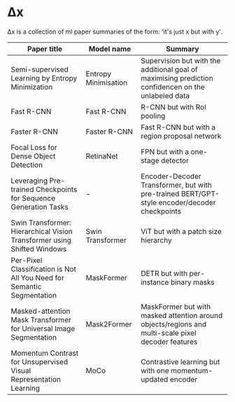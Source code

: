 # Δx
Δx is a collection of ml paper summaries of the form: 'it's just x but with y'.

| Paper title                                                             | Model name           | Summary                                                                                             |
|-------------------------------------------------------------------------|----------------------|-----------------------------------------------------------------------------------------------------|
| Semi-supervised Learning by Entropy Minimization                        | Entropy Minimisation | Supervision but with the additional goal of maximising prediction confidencen on the unlabeled data |
| Fast R-CNN                                                              | Fast R-CNN           | R-CNN but with RoI pooling                                                                          |
| Faster R-CNN                                                            | Faster R-CNN         | Fast R-CNN but with a region proposal network                                                       |
| Focal Loss for Dense Object Detection                                   | RetinaNet            | FPN but with a one-stage detector                                                                   |
| Leveraging Pre-trained Checkpoints for Sequence Generation Tasks        | -                    | Encoder-Decoder Transformer, but with pre-trained BERT/GPT-style encoder/decoder checkpoints        |
| Swin Transformer: Hierarchical Vision Transformer using Shifted Windows | Swin Transformer     | ViT but with a patch size hierarchy                                                                 |
| Per-Pixel Classification is Not All You Need for Semantic Segmentation  | MaskFormer           | DETR but with per-instance binary masks                                                             |
| Masked-attention Mask Transformer for Universal Image Segmentation      | Mask2Former          | MaskFormer but with masked attention around objects/regions and multi-scale pixel decoder features  |
| Momentum Contrast for Unsupervised Visual Representation Learning       | MoCo                 | Contrastive learning but with one momentum-updated encoder                                          |
